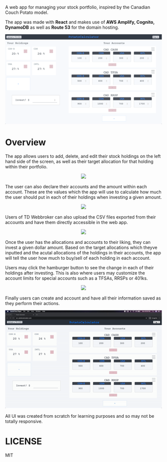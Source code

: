 A web app for managing your stock portfolio, inspired by the Canadian Couch Potato model.

The app was made with **React** and makes use of **AWS Amplify, Cognito, DynamoDB** as well as **Route 53** for the domain hosting.

![Image of Potatocalculator](https://github.com/nikolamarunic/images/blob/master/potatocalculator_splash.png)

# Overview
The app allows users to add, delete, and edit their stock holdings on the left hand side of the screen, as well as their target allocation for that holding within their portfolio.

<p align="center">
  <img src = https://media.giphy.com/media/f7Rw6JiOa0REgHAOq6/giphy.gif>
</p>

The user can also declare their accounts and the amount within each account. These are the values which the app will use to calculate how much the user should put in each of their holdings when investing a given amount.

<p align="center">
  <img src = https://media.giphy.com/media/PlUFhbOUWsfkrNNsav/giphy.gif>
</p>

Users of TD Webbroker can also upload the CSV files exported from their accounts and have them directly accessible in the web app.

<p align="center">
  <img src = https://media.giphy.com/media/JUeHEQSQBrJippvFtU/giphy.gif>
</p>

Once the user has the allocations and accounts to their liking, they can invest a given dollar amount. Based on the target allocations which theyve inputted and the acutal allocations of the holdings in their accounts, the app will tell the user how much to buy/sell of each holding in each account.

Users may click the hamburger button to see the change in each of their holdings after investing. This is also where users may customize the account limits for special accounts such as a TFSAs, RRSPs or 401ks.

<p align="center">
  <img src = https://media.giphy.com/media/MayHeCjE70ZJyhNbFF/giphy.gif>
</p>

Finally users can create and account and have all their information saved as they perform their actions.

<p align="center">
  <img src = https://github.com/nikolamarunic/images/blob/master/ezgif.com-optimize-2.gif>
</p>

All UI was created from scratch for learning purposes and so may not be totally responsive.

# LICENSE
MIT

